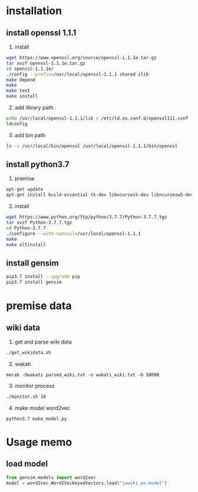 # installation
## install openssl 1.1.1
1. install
```bash
wget https://www.openssl.org/source/openssl-1.1.1e.tar.gz
tar xvzf openssl-1.1.1e.tar.gz
cd openssl-1.1.1e/
./config --prefix=/usr/local/openssl-1.1.1 shared zlib
make depend
make
make test
make install
```
2. add library path
```bash
echo /usr/local/openssl-1.1.1/lib > /etc/ld.so.conf.d/openssl111.conf
ldconfig
```
3. add bin path
```bash
ln -s /usr/local/bin/openssl /usr/local/openssl-1.1.1/bin/openssl
```



## install python3.7
1. premise
```bash
apt-get update
apt-get install build-essential tk-dev libncurses5-dev libncursesw5-dev libreadline6-dev libdb5.3-dev libgdbm-dev libsqlite3-dev libssl-dev libbz2-dev libexpat1-dev liblzma-dev zlib1g-dev libffi-dev
```
2. install
```bash
wget https://www.python.org/ftp/python/3.7.7/Python-3.7.7.tgz
tar xvzf Python-3.7.7.tgz
cd Python-3.7.7
./configure --with-openssl=/usr/local/openssl-1.1.1
make
make altinstall
```



## install gensim
```bash
pip3.7 install --upgrade pip
pip3.7 install gensim
```




# premise data
## wiki data
1. get and parse wiki data
```sh
./get_wikidata.sh
```
2. wakati
```
mecab -Owakati parsed_wiki.txt -o wakati_wiki.txt -b 50000
```
3. monitor process
```bash
./monitor.sh 10
```
4. make model word2vec
```
python3.7 make_model.py
```


# Usage memo
## load model
```python
from gensim.models import word2vec
model = word2vec.Word2VecKeyedVectors.load("jawiki_wv.model") 
```